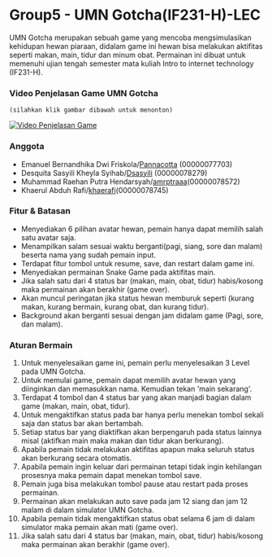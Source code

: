 # Group5 - UMN Gotcha(IF231-H)-LEC
UMN Gotcha merupakan sebuah game yang mencoba mengsimulasikan kehidupan hewan piaraan, didalam game ini hewan bisa melakukan aktifitas seperti makan, main, tidur dan minum obat. Permainan ini dibuat untuk memenuhi ujian tengah semester mata kuliah Intro to internet technology (IF231-H).

### Video Penjelasan Game UMN Gotcha 
    (silahkan klik gambar dibawah untuk menonton)
[![Video Penjelasan Game](https://img.youtube.com/vi/XxMTZ_lJCs4/0.jpg)](https://www.youtube.com/watch?v=XxMTZ_lJCs4)

### Anggota
- Emanuel Bernandhika Dwi Friskola/[Pannacotta](https://github.com/catthye) (00000077703)
- Desquita Sasyili Kheyla Syihab/[Dsasyili](https://github.com/Dsasyili) (00000078279) 
- Muhammad Raehan Putra Hendarsyah/[amrptraaa](https://github.com/amrptraaa)(00000078572) 
- Khaerul Abduh Rafi/[khaerafi](https://github.com/Khaerulabduhrafi)(00000078745) 

### Fitur & Batasan 
- Menyediakan 6 pilihan avatar hewan, pemain hanya dapat memilih salah satu avatar saja.
- Menampilkan salam sesuai waktu berganti(pagi, siang, sore dan malam) beserta nama yang sudah pemain input.
- Terdapat fitur tombol untuk resume, save, dan restart dalam game ini.
- Menyediakan permainan Snake Game pada aktifitas main.
- Jika salah satu dari 4 status bar (makan, main, obat, tidur) habis/kosong maka permainan akan berakhir (game over). 
- Akan muncul peringatan jika status hewan memburuk seperti (kurang makan, kurang bermain, kurang obat, dan kurang tidur).
- Background akan berganti sesuai dengan jam didalam game (Pagi, sore, dan malam).

### Aturan Bermain
1. Untuk menyelesaikan game ini, pemain perlu menyelesaikan 3 Level pada UMN Gotcha.
2. Untuk memulai game, pemain dapat memilih avatar hewan yang diinginkan dan memasukkan nama. Kemudian tekan 'main sekarang'. 
3. Terdapat 4 tombol dan 4 status bar yang akan manjadi bagian dalam game (makan, main, obat, tidur).
4. Untuk mengaktifkan status pada bar hanya perlu menekan tombol sekali saja dan status bar akan bertambah. 
5. Setiap status bar yang diaktifkan akan berpengaruh pada status lainnya misal (aktifkan main maka makan dan tidur akan berkurang).
6. Apabila pemain tidak melakukan aktifitas apapun maka seluruh status akan berkurang secara otomatis.
7. Apabila pemain ingin keluar dari permainan tetapi tidak ingin kehilangan prosesnya maka pemain dapat menekan tombol save.
8. Pemain juga bisa melakukan tombol pause atau restart pada proses permainan.
9. Permainan akan melakukan auto save pada jam 12 siang dan jam 12 malam di dalam simulator UMN Gotcha.
10. Apabila pemain tidak mengaktifkan status obat selama 6 jam di dalam simulator maka pemain akan mati (game over).
11. Jika salah satu dari 4 status bar (makan, main, obat, tidur) habis/kosong maka permainan akan berakhir (game over).  



